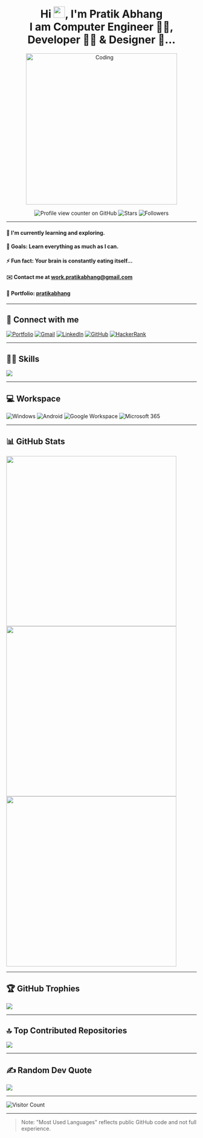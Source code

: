 <!-- GitHub Profile README for Pratik Abhang -->
<div align="center">
  <h1>
    Hi <img src="https://raw.githubusercontent.com/MartinHeinz/MartinHeinz/master/wave.gif" width="30">, I'm Pratik Abhang <br>
    I am Computer Engineer 👨‍🎓, Developer 👨‍💻 & Designer 🤩...
  </h1>

  <p>
    <img alt="Coding" width="400" src="https://raw.githubusercontent.com/PolarBearGG/PolarBearGG/master/web-developer.gif">
  </p>

<!-- Centered GitHub Stats: Commits, Repositories, Issues -->
<div style="text-align: center;">
  <img alt="Profile view counter on GitHub" src="https://komarev.com/ghpvc/?username=pratikabhang">
  <img alt="Stars" src="https://img.shields.io/github/stars/pratikabhang?style=social">
  <img alt="Followers" src="https://img.shields.io/github/followers/pratikabhang?style=social">
</div>
</div>

---

#### 🌱 I'm currently learning and exploring.
#### 🥅 Goals: Learn everything as much as I can.
#### ⚡ Fun fact: Your brain is constantly eating itself...
#### ✉️ Contact me at [work.pratikabhang@gmail.com](mailto:work.pratikabhang@gmail.com)
#### 📌 Portfolio: [pratikabhang](https://pratikabhang.netlify.app/)

---

## 🔗 Connect with me

<p>
  <a href="https://pratikabhang.netlify.app/" target="_blank"><img src="https://img.shields.io/badge/Portfolio-%23000000.svg?style=for-the-badge&logo=firefox&logoColor=FF7139" alt="Portfolio" /></a>
  <a href="mailto:work.pratikabhang@gmail.com" target="_blank"><img src="https://img.shields.io/badge/gmail-%23EA4335.svg?style=for-the-badge&logo=gmail&logoColor=white" alt="Gmail" /></a>
  <a href="https://linkedin.com/in/pratikabhang/" target="_blank"><img src="https://img.shields.io/badge/linkedin-%230A66C2.svg?style=for-the-badge&logo=linkedin&logoColor=white" alt="LinkedIn" /></a>
  <a href="https://github.com/pratikabhang" target="_blank"><img src="https://img.shields.io/badge/GitHub-%23121011.svg?style=for-the-badge&logo=github&logoColor=white" alt="GitHub" /></a>
  <a href="https://www.hackerrank.com/pratikabhang" target="_blank"><img src="https://img.shields.io/badge/HackerRank-%232EC866.svg?style=for-the-badge&logo=hackerrank&logoColor=white" alt="HackerRank" /></a>
</p>

---

## 👨‍💻 Skills

<p>
  <img src="https://skillicons.dev/icons?i=java,mysql,html,css,javascript,php,bootstrap,react,nodejs,mongodb,kotlin,postman,netlify,vscode"/>
</p>

---

## 💻 Workspace
![Windows](https://img.shields.io/badge/Windows_11-0078D6?style=for-the-badge&logo=windows&logoColor=white)
![Android](https://img.shields.io/badge/Android_15+-3DDC84?style=for-the-badge&logo=android&logoColor=white)
![Google Workspace](https://img.shields.io/badge/Google_Workspace-4285F4?style=for-the-badge&logo=google&logoColor=white)
![Microsoft 365](https://img.shields.io/badge/Microsoft_365-D83B01?style=for-the-badge&logo=microsoft&logoColor=white)

---

## 📊 GitHub Stats

<img src="https://github-profile-summary-cards.vercel.app/api/cards/profile-details?username=pratikabhang&theme=vue" width="450" />

<img src="https://github-readme-stats.vercel.app/api/top-langs/?username=pratikabhang&theme=swift&hide_border=false&include_all_commits=false&count_private=false&layout=compact" width="450"/>

<img src="https://github-readme-stats.vercel.app/api?username=pratikabhang&theme=radical&hide_border=false&include_all_commits=false&count_private=false" width="450"/>

---

## 🏆 GitHub Trophies

![](https://github-profile-trophy.vercel.app/?username=pratikabhang&theme=radical&no-frame=false&no-bg=false&margin-w=4)

---

## 🔝 Top Contributed Repositories

![](https://github-contributor-stats.vercel.app/api?username=pratikabhang&limit=5&theme=dracula&combine_all_yearly_contributions=true)

---

## ✍️ Random Dev Quote

![](https://quotes-github-readme.vercel.app/api?type=horizontal&theme=radical)

---

<!-- Visitor Counter -->
![Visitor Count](https://profile-counter.glitch.me/pratikabhang/count.svg)

---

> Note: "Most Used Languages" reflects public GitHub code and not full experience.
